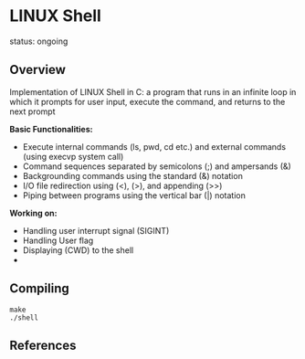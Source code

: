 # LINUX Shell
status: ongoing

## Overview
Implementation of LINUX Shell in C: a program that runs in an infinite loop in which it prompts for user input, execute the command, and returns to the next prompt

**Basic Functionalities:**
- Execute internal commands (ls, pwd, cd etc.) and external commands (using execvp system call)
- Command sequences separated by semicolons (;) and ampersands (&)
- Backgrounding commands using the standard (&) notation
- I/O file redirection using (<), (>), and appending (>>)
- Piping between programs using the vertical bar (|) notation

**Working on:**
- Handling user interrupt signal (SIGINT)
- Handling User flag
- Displaying (CWD) to the shell
- 

## Compiling
```shell
make
./shell
```

## References




